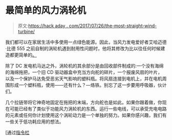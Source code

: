 # 最简单的风力涡轮机

> 原文:[https://hack aday . com/2017/07/26/the-most-straight-wind-turbine/](https://hackaday.com/2017/07/26/the-most-straightforward-wind-turbine/)

我们都可以在家居生活中多使用一点绿色能源。因此，当风力发电爱好者艾哈迈德·比德 555 之前自制的涡轮机遇到耐用性问题时，他将其修改为比以往任何时候建造都更简单的[。](http://www.instructables.com/id/TurbineOne-V2-Super-Simple-Wind-Turbine-You-Can-Ma/)

除了 DC 发电机马达之外，涡轮机的其余部分是由回收部件制成的:一个没有海绵的海绵拖把，一个旧 CD 驱动器盒中充当方向舵的碎片，一个报废风扇的叶片，以及一个保护马达免受恶劣天气影响的塑料瓶。将风扇连接到电机上，并在电机周围形成一个塑料瓶，使用——还有什么？—烙铁。别忘了这一步要用呼吸器，伙计们。

几个拉链带将它神奇地固定在拖把的末端，方向舵也是如此。如果你跟着做，你现在可能已经有了类似于功能风力涡轮机的东西。运行一些电线，可以承受充电电路的元素或任何你计划使用这个涡轮动力是一个单独的努力。如果你感兴趣，我们有一些关于低功耗应用的想法。

[通过[指令栏](https://www.instructables.com/)